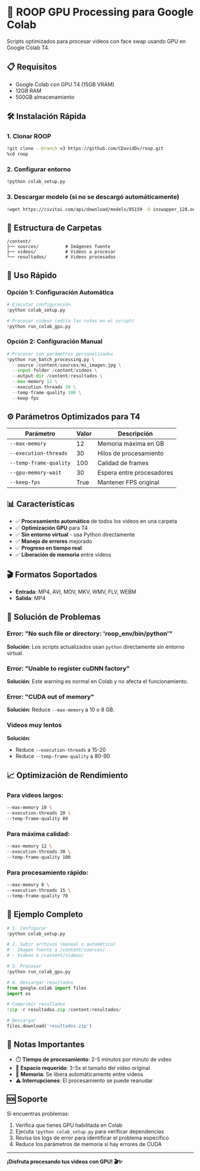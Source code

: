 # 🚀 ROOP GPU Processing para Google Colab

Scripts optimizados para procesar videos con face swap usando GPU en Google Colab T4.

## 📋 Requisitos

- Google Colab con GPU T4 (15GB VRAM)
- 12GB RAM
- 500GB almacenamiento

## 🛠️ Instalación Rápida

### 1. Clonar ROOP
```bash
!git clone --branch v3 https://github.com/CDavidDv/roop.git
%cd roop
```

### 2. Configurar entorno
```bash
!python colab_setup.py
```

### 3. Descargar modelo (si no se descargó automáticamente)
```bash
!wget https://civitai.com/api/download/models/85159 -O inswapper_128.onnx
```

## 📁 Estructura de Carpetas

```
/content/
├── sources/          # Imágenes fuente
├── videos/           # Videos a procesar
└── resultados/       # Videos procesados
```

## 🎯 Uso Rápido

### Opción 1: Configuración Automática
```python
# Ejecutar configuración
!python colab_setup.py

# Procesar videos (edita las rutas en el script)
!python run_colab_gpu.py
```

### Opción 2: Configuración Manual
```python
# Procesar con parámetros personalizados
!python run_batch_processing.py \
  --source /content/sources/mi_imagen.jpg \
  --input-folder /content/videos \
  --output-dir /content/resultados \
  --max-memory 12 \
  --execution-threads 30 \
  --temp-frame-quality 100 \
  --keep-fps
```

## ⚙️ Parámetros Optimizados para T4

| Parámetro | Valor | Descripción |
|-----------|-------|-------------|
| `--max-memory` | 12 | Memoria máxima en GB |
| `--execution-threads` | 30 | Hilos de procesamiento |
| `--temp-frame-quality` | 100 | Calidad de frames |
| `--gpu-memory-wait` | 30 | Espera entre procesadores |
| `--keep-fps` | True | Mantener FPS original |

## 📊 Características

- ✅ **Procesamiento automático** de todos los videos en una carpeta
- ✅ **Optimización GPU** para T4
- ✅ **Sin entorno virtual** - usa Python directamente
- ✅ **Manejo de errores** mejorado
- ✅ **Progreso en tiempo real**
- ✅ **Liberación de memoria** entre videos

## 🎬 Formatos Soportados

- **Entrada**: MP4, AVI, MOV, MKV, WMV, FLV, WEBM
- **Salida**: MP4

## 🔧 Solución de Problemas

### Error: "No such file or directory: 'roop_env/bin/python'"
**Solución**: Los scripts actualizados usan `python` directamente sin entorno virtual.

### Error: "Unable to register cuDNN factory"
**Solución**: Este warning es normal en Colab y no afecta el funcionamiento.

### Error: "CUDA out of memory"
**Solución**: Reduce `--max-memory` a 10 o 8 GB.

### Videos muy lentos
**Solución**: 
- Reduce `--execution-threads` a 15-20
- Reduce `--temp-frame-quality` a 80-90

## 📈 Optimización de Rendimiento

### Para videos largos:
```bash
--max-memory 10 \
--execution-threads 20 \
--temp-frame-quality 80
```

### Para máxima calidad:
```bash
--max-memory 12 \
--execution-threads 30 \
--temp-frame-quality 100
```

### Para procesamiento rápido:
```bash
--max-memory 8 \
--execution-threads 15 \
--temp-frame-quality 70
```

## 🎯 Ejemplo Completo

```python
# 1. Configurar
!python colab_setup.py

# 2. Subir archivos (manual o automático)
# - Imagen fuente a /content/sources/
# - Videos a /content/videos/

# 3. Procesar
!python run_colab_gpu.py

# 4. Descargar resultados
from google.colab import files
import os

# Comprimir resultados
!zip -r resultados.zip /content/resultados/

# Descargar
files.download('resultados.zip')
```

## 📝 Notas Importantes

- ⏱️ **Tiempo de procesamiento**: 2-5 minutos por minuto de video
- 💾 **Espacio requerido**: 3-5x el tamaño del video original
- 🔄 **Memoria**: Se libera automáticamente entre videos
- ⚠️ **Interrupciones**: El procesamiento se puede reanudar

## 🆘 Soporte

Si encuentras problemas:

1. Verifica que tienes GPU habilitada en Colab
2. Ejecuta `!python colab_setup.py` para verificar dependencias
3. Revisa los logs de error para identificar el problema específico
4. Reduce los parámetros de memoria si hay errores de CUDA

---

**¡Disfruta procesando tus videos con GPU! 🎬✨** 